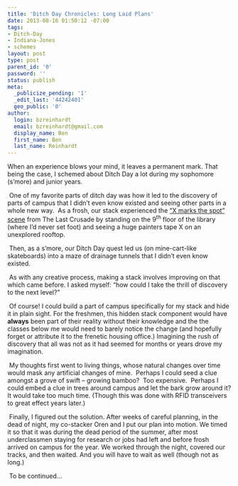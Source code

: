 ```yaml
---
title: 'Ditch Day Chronicles: Long Laid Plans'
date: 2013-08-16 01:50:12 -07:00
tags:
- Ditch-Day
- Indiana-Jones
- schemes
layout: post
type: post
parent_id: '0'
password: ''
status: publish
meta:
  _publicize_pending: '1'
  _edit_last: '44242401'
  geo_public: '0'
author:
  login: bzreinhardt
  email: bzreinhardt@gmail.com
  display_name: Ben
  first_name: Ben
  last_name: Reinhardt
---
```


<p>When an experience blows your mind, it leaves a permanent mark. That being the case, I schemed about Ditch Day a lot during my sophomore (s’more) and junior years.</p>
<p> One of my favorite parts of ditch day was how it led to the discovery of parts of campus that I didn’t even know existed and seeing other parts in a whole new way.  As a frosh, our stack experienced the <a href="http://www.youtube.com/watch?v=eTsPt_8Q4jU">“X marks the spot” scene</a> from The Last Crusade by standing on the 9<sup>th</sup> floor of the library (where I’d never set foot) and seeing a huge painters tape X on an unexplored rooftop. </p>
<p> Then, as a s’more, our Ditch Day quest led us (on mine-cart-like skateboards) into a maze of drainage tunnels that I didn’t even know existed.</p>
<p> As with any creative process, making a stack involves improving on that which came before. I asked myself: “how could I take the thrill of discovery to the next level?”</p>
<p> Of course! I could build a part of campus specifically for my stack and hide it in plain sight. For the freshmen, this hidden stack component would have <b>always</b> been part of their reality without their knowledge and the the classes below me would need to barely notice the change (and hopefully forget or attribute it to the frenetic housing office.) Imagining the rush of discovery that all was not as it had seemed for months or years drove my imagination.</p>
<p> My thoughts first went to living things, whose natural changes over time would mask any artificial changes of mine.  Perhaps I could seed a clue amongst a grove of swift – growing bamboo?  Too expensive.  Perhaps I could embed a clue in trees around campus and let the bark grow around it? It would take too much time. (Though this was done with RFID transceivers to great effect years later.)</p>
<p> Finally, I figured out the solution. After weeks of careful planning, in the dead of night, my co-stacker Oren and I put our plan into motion. We timed it so that it was during the dead period of the summer, after most underclassmen staying for research or jobs had left and before frosh arrived on campus for the year. We worked through the night, covered our tracks, and then waited. And you will have to wait as well (though not as long.)</p>
<p> To be continued…  </p>
